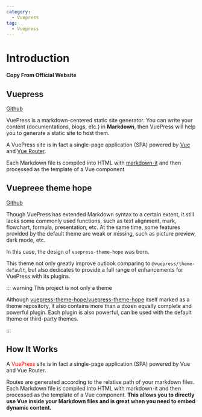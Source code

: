 ```yaml
---
category: 
  - Vuepress
tag:
  - Vuepress  
---
```


# Introduction

**Copy From Official Website**

## Vuepress

[Github](https://github.com/vuepress/vuepress-next)

VuePress is a markdown-centered static site generator. You can write your content (documentations, blogs, etc.) in **Markdown**, then VuePress will help you to generate a static site to host them.

A VuePress site is in fact a single-page application (SPA) powered by [Vue](https://vuejs.org/) and [Vue Router](https://router.vuejs.org/).

Each Markdown file is compiled into HTML with [markdown-it](https://github.com/markdown-it/markdown-it) and then processed as the template of a Vue component

## Vuepreee theme hope

[Github](https://github.com/vuepress-theme-hope/vuepress-theme-hope)

Though VuePress has extended Markdown syntax to a certain extent, it still lacks some commonly used functions, such as text alignment, mark, flowchart, formula, presentation, etc. At the same time, some features provided by the default theme are weak or missing, such as picture preview, dark mode, etc.

In this case, the design of `vuepress-theme-hope` was born.

This theme not only greatly improve outlook comparing to `@vuepress/theme-default`, but also dedicates to provide a full range of enhancements for VuePress with its plugins.

::: warning This project is not only a theme

Although [vuepress-theme-hope/vuepress-theme-hope](https://github.com/vuepress-theme-hope/vuepress-theme-hope) itself marked as a theme repository, it also contains more than a dozen equally complete and powerful plugin. Each plugin is also powerful, can be used with the default theme or third-party themes.

:::

## How It Works

A <span style="color:red">VuePress</span> site is in fact a single-page application (SPA) powered by Vue and Vue Router.

Routes are generated according to the relative path of your markdown files. Each Markdown file is compiled into HTML with markdown-it and then processed as the template of a Vue component. **This allows you to directly use Vue inside your Markdown files and is great when you need to embed dynamic content.**